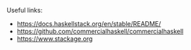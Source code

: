 Useful links:
- https://docs.haskellstack.org/en/stable/README/
- https://github.com/commercialhaskell/commercialhaskell
- https://www.stackage.org